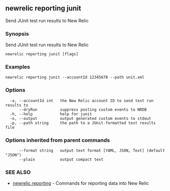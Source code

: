 ## newrelic reporting junit

Send JUnit test run results to New Relic

### Synopsis

Send JUnit test run results to New Relic



```
newrelic reporting junit [flags]
```

### Examples

```
newrelic reporting junit --accountId 12345678 --path unit.xml
```

### Options

```
  -a, --accountId int   the New Relic account ID to send test run results to
      --dryRun          suppress posting custom events to NRDB
  -h, --help            help for junit
  -o, --output          output generated custom events to stdout
  -p, --path string     the path to a JUnit-formatted test results file
```

### Options inherited from parent commands

```
      --format string   output text format [YAML, JSON, Text] (default "JSON")
      --plain           output compact text
```

### SEE ALSO

* [newrelic reporting](newrelic_reporting.md)	 - Commands for reporting data into New Relic

